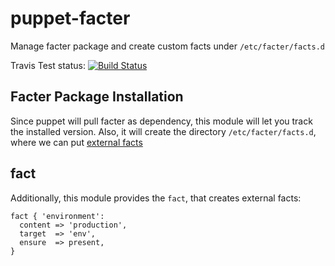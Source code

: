 puppet-facter
=============

Manage facter package and create custom facts under `/etc/facter/facts.d`

Travis Test status: [![Build Status](https://travis-ci.org/tampakrap/puppet-facter.png?branch=master)](https://travis-ci.org/tampakrap/puppet-facter)

## Facter Package Installation

Since puppet will pull facter as dependency, this module will let you track the
installed version. Also, it will create the directory `/etc/facter/facts.d`,
where we can put [external facts](https://docs.puppetlabs.com/facter/latest/custom_facts.html#external-facts)

## fact

Additionally, this module provides the `fact`, that creates external facts:

    fact { 'environment':
      content => 'production',
      target  => 'env',
      ensure  => present,
    }
